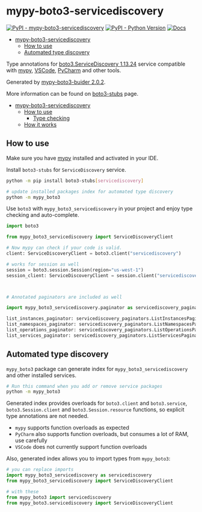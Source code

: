 # mypy-boto3-servicediscovery

[![PyPI - mypy-boto3-servicediscovery](https://img.shields.io/pypi/v/mypy-boto3-servicediscovery.svg?color=blue)](https://pypi.org/project/mypy-boto3-servicediscovery)
[![PyPI - Python Version](https://img.shields.io/pypi/pyversions/mypy-boto3-servicediscovery.svg?color=blue)](https://pypi.org/project/mypy-boto3-servicediscovery)
[![Docs](https://img.shields.io/readthedocs/mypy-boto3-builder.svg?color=blue)](https://mypy-boto3-builder.readthedocs.io/)

- [mypy-boto3-servicediscovery](#mypy-boto3-servicediscovery)
  - [How to use](#how-to-use)
  - [Automated type discovery](#automated-type-discovery)


Type annotations for
[boto3.ServiceDiscovery 1.13.24](https://boto3.amazonaws.com/v1/documentation/api/1.13.24/reference/services/servicediscovery.html#ServiceDiscovery) service
compatible with [mypy](https://github.com/python/mypy), [VSCode](https://code.visualstudio.com/),
[PyCharm](https://www.jetbrains.com/pycharm/) and other tools.

Generated by [mypy-boto3-buider 2.0.2](https://github.com/vemel/mypy_boto3_builder).

More information can be found on [boto3-stubs](https://pypi.org/project/boto3-stubs/) page.

- [mypy-boto3-servicediscovery](#mypy-boto3-servicediscovery)
  - [How to use](#how-to-use)
    - [Type checking](#type-checking)
  - [How it works](#how-it-works)

## How to use

Make sure you have [mypy](https://github.com/python/mypy) installed and activated in your IDE.

Install `boto3-stubs` for `ServiceDiscovery` service.

```bash
python -m pip install boto3-stubs[servicediscovery]

# update installed packages index for automated type discovery
python -m mypy_boto3
```

Use `boto3` with `mypy_boto3_servicediscovery` in your project and enjoy type checking and auto-complete.

```python
import boto3

from mypy_boto3_servicediscovery import ServiceDiscoveryClient

# Now mypy can check if your code is valid.
client: ServiceDiscoveryClient = boto3.client("servicediscovery")

# works for session as well
session = boto3.session.Session(region="us-west-1")
session_client: ServiceDiscoveryClient = session.client("servicediscovery")



# Annotated paginators are included as well

import mypy_boto3_servicediscovery.paginator as servicediscovery_paginators

list_instances_paginator: servicediscovery_paginators.ListInstancesPaginator = client.get_paginator("list_instances")
list_namespaces_paginator: servicediscovery_paginators.ListNamespacesPaginator = client.get_paginator("list_namespaces")
list_operations_paginator: servicediscovery_paginators.ListOperationsPaginator = client.get_paginator("list_operations")
list_services_paginator: servicediscovery_paginators.ListServicesPaginator = client.get_paginator("list_services")
```

## Automated type discovery

`mypy_boto3` package can generate index for `mypy_boto3_servicediscovery` and other installed services.

```bash
# Run this command when you add or remove service packages
python -m mypy_boto3
```

Generated index provides overloads for `boto3.client` and `boto3.service`,
`boto3.Session.client` and `boto3.Session.resource` functions,
so explicit type annotations are not needed.

- `mypy` supports function overloads as expected
- `PyCharm` also supports function overloads, but consumes a lot of RAM, use carefully
- `VSCode` does not currently support function overloads

Also, generated index allows you to import types from `mypy_boto3`:

```python
# you can replace imports
import mypy_boto3_servicediscovery as servicediscovery
from mypy_boto3_servicediscovery import ServiceDiscoveryClient

# with these
from mypy_boto3 import servicediscovery
from mypy_boto3.servicediscovery import ServiceDiscoveryClient
```